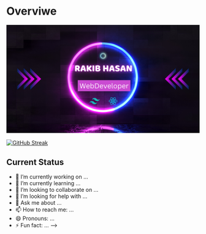 # Overviwe

![The San Juan Mountains are beautiful!](https://raw.githubusercontent.com/opu3199/opu3199/main/Purple%20and%20Blue%20Neon%20%20Gamer%20%20Youtube%20Banner.png "San Juan Mountains")

[![GitHub Streak](https://github-readme-streak-stats.herokuapp.com?user=opu3199&theme=one-dark-pro&hide_border=true&border_radius=5.1&date_format=M%20j%5B%2C%20Y%5D&exclude_days=Mon)](https://git.io/streak-stats)

## Current Status

- 🔭 I’m currently working on ...
- 🌱 I’m currently learning ...
- 👯 I’m looking to collaborate on ...
- 🤔 I’m looking for help with ...
- 💬 Ask me about ...
- 📫 How to reach me: ...
- 😄 Pronouns: ...
- ⚡ Fun fact: ...
  -->
